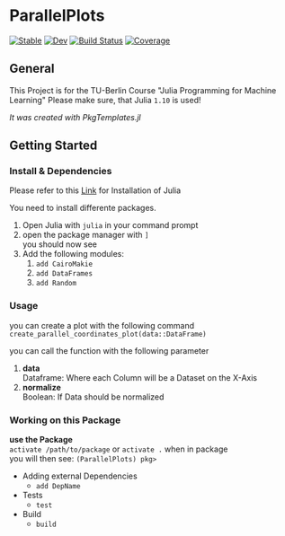 # ParallelPlots

[![Stable](https://img.shields.io/badge/docs-stable-blue.svg)](https://moritz155.github.io/ParallelPlots.jl/stable/)
[![Dev](https://img.shields.io/badge/docs-dev-blue.svg)](https://moritz155.github.io/ParallelPlots.jl/dev/)
[![Build Status](https://github.com/moritz155/ParallelPlots.jl/actions/workflows/CI.yml/badge.svg?branch=main)](https://github.com/moritz155/ParallelPlots.jl/actions/workflows/CI.yml?query=branch%3Amain)
[![Coverage](https://codecov.io/gh/moritz155/ParallelPlots.jl/branch/main/graph/badge.svg)](https://codecov.io/gh/moritz155/ParallelPlots.jl)

## General
This Project is for the TU-Berlin Course "Julia Programming for Machine Learning"
Please make sure, that Julia `1.10` is used!

_It was created with PkgTemplates.jl_

## Getting Started

### Install & Dependencies
Please refer to this [Link](https://adrianhill.de/julia-ml-course/lectures/E1_Installation.html) for Installation of Julia

You need to install differente packages.
1. Open Julia with `julia` in your command prompt
2. open the package manager with `]`
<br> you should now see  
3. Add the following modules:
   1. `add CairoMakie`
   2. `add DataFrames`
   3. `add Random`

### Usage
you can create a plot with the following command
`create_parallel_coordinates_plot(data::DataFrame)`

you can call the function with the following parameter
1. **data**<br>
Dataframe: Where each Column will be a Dataset on the X-Axis
2. **normalize**<br>
Boolean: If Data should be normalized


### Working on this Package
**use the Package**<br>
`activate /path/to/package` or `activate .` when in package <br>
you will then see: `(ParallelPlots) pkg>`
- Adding external Dependencies
  - `add DepName`
- Tests
  - `test`
- Build
  - `build`

